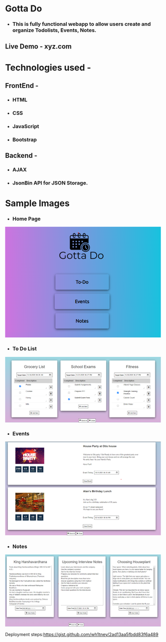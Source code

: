 # Gotta Do
* ### This is fully functional webapp to allow users create and organize Todolists, Events, Notes.
## Live Demo - xyz.com

# Technologies used - 
## FrontEnd - 
* ### HTML
* ### CSS
* ### JavaScript
* ### Bootstrap
## Backend -
* ### AJAX
* ### JsonBin API for JSON Storage.

# Sample Images
* ### Home Page
![Home Page Sample Image](sampleImages/gottaDoHome.png)
* ### To Do List
 ![To Do List Sample Image](sampleImages/todoList.png)
* ### Events
 ![Events Sample Image](sampleImages/events.png)
* ### Notes
 ![Events Sample Image](sampleImages/notes.png)

Deployment steps:https://gist.github.com/wh1tney/2ad13aa5fbdd83f6a489
